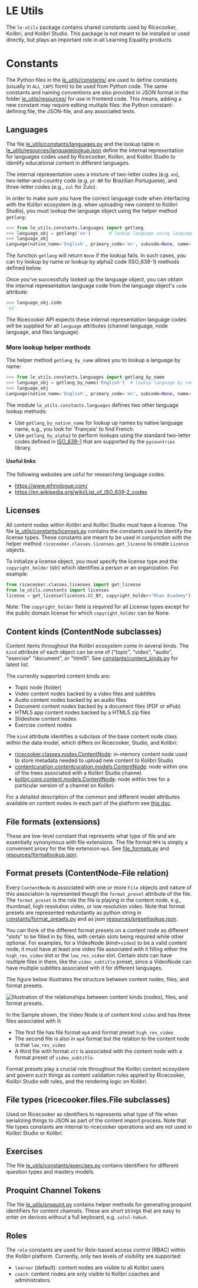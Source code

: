 LE Utils
========
The `le-utils` package contains shared constants used by Ricecooker, Kolibri, and
Kolibri Studio. This package is not meant to be installed or used directly, but
plays an important role in all Learning Equality products.


Constants
=========
The Python files in the [le_utils/constants/](./le_utils/constants) are used to
define constants (usually in `ALL_CAPS` form) to be used from Python code.
The same constants and naming conventions are also provided in JSON format in the
folder [le_utils/resources/](le_utils/resources) for use in frontend code.
This means, adding a new constant may require editing multiple files: the Python
constant-defining file, the JSON-file, and any associated tests.


Languages
---------
The file [le_utils/constants/languages.py](./le_utils/constants/languages.py) and
the lookup table in [le_utils/resources/languagelookup.json](./le_utils/resources/languagelookup.json)
define the internal representation for languages codes used by Ricecooker, Kolibri,
and Kolibri Studio to identify educational content in different languages.

The internal representation uses a mixture of two-letter codes (e.g. `en`),
two-letter-and-country code (e.g. `pt-BR` for Brazilian Portuguese),
and three-letter codes (e.g., `zul` for Zulu).

In order to make sure you have the correct language code when interfacing with
the Kolibri ecosystem (e.g. when uploading new content to Kolibri Studio), you
must lookup the language object using the helper method `getlang`:

```python
>>> from le_utils.constants.languages import getlang
>>> language_obj = getlang('en')       # lookup language using language code
>>> language_obj
Language(native_name='English', primary_code='en', subcode=None, name='English', ka_name=None)
```
The function `getlang` will return `None` if the lookup fails. In such cases, you
can try lookup by name or lookup by alpha2 code (ISO_639-1) methods defined below.

Once you've successfully looked up the language object, you can obtain the internal
representation language code from the language object's `code` attribute:
```python
>>> language_obj.code
'en'
```
The Ricecooker API expects these internal representation language codes will be
supplied for all `language` attributes (channel language, node language, and files language).



### More lookup helper methods
The helper method `getlang_by_name` allows you to lookup a language by name:
```python
>>> from le_utils.constants.languages import getlang_by_name
>>> language_obj = getlang_by_name('English')  # lookup language by name
>>> language_obj
Language(native_name='English', primary_code='en', subcode=None, name='English', ka_name=None)
```

The module `le_utils.constants.languages` defines two other language lookup methods:
  - Use `getlang_by_native_name` for lookup up names by native language name,
    e.g., you look for 'Français' to find French.
 -  Use `getlang_by_alpha2` to perform lookups using the standard two-letter codes
    defined in [ISO_639-1](https://en.wikipedia.org/wiki/ISO_639-1) that are
    supported by the `pycountries` library.


#### Useful links

The following websites are usful for researching language codes:

  - https://www.ethnologue.com/
  - https://en.wikipedia.org/wiki/List_of_ISO_639-2_codes



Licenses
--------
All content nodes within Kolibri and Kolibri Studio must have a license. The file
[le_utils/constants/licenses.py](./le_utils/constants/licenses.py) contains the
constants used to identify the license types. These constants are meant to be
used in conjunction with the helper method `ricecooker.classes.licenses.get_license`
to create `Licence` objects.

To initialize a license object, you must specify the license type and the
`copyright_holder` (str) which identifies a person or an organization. For example:
```python
from ricecooker.classes.licenses import get_license
from le_utils.constants import licenses
license = get_license(licenses.CC_BY, copyright_holder="Khan Academy")
```

Note: The `copyright_holder` field is required for all License types except for
the public domain license for which `copyright_holder` can be None.




Content kinds (ContentNode subclasses)
--------------------------------------
Content items throughout the Kolibri ecosystem come in several kinds. The `kind`
attribute of each object can be one of ("topic", "video", "audio", "exercise"
"document", or "html5".
See [constants/content_kinds.py](https://github.com/learningequality/le-utils/blob/master/le_utils/constants/content_kinds.py#L11-L17) for latest list.

The currently supported content kinds are:
  - Topic node (folder)
  - Video content nodes backed by a video files and subtitles
  - Audio content nodes backed by an audio files
  - Document content nodes backed by a document files (PDF or ePub)
  - HTML5 app content nodes backed by a HTML5 zip files
  - Slideshow content nodes
  - Exercise content nodes

The `kind` attribute identifies a subclass of the base content node class within
the data model, which differs on Ricecooker, Studio, and Kolibri:
  - [ricecooker.classes.nodes.ContentNode](https://github.com/learningequality/ricecooker/blob/master/ricecooker/classes/nodes.py#L428-L506):
    in-memory content node used to store metadata needed to upload new content to Kolibri  Studio
  - [contentcuration.contentcuration.models.ContentNode](https://github.com/learningequality/studio/blob/develop/contentcuration/contentcuration/models.py#L775):
    node within one of the trees associated with a Kolibri Studio channel.
  - [kolibri.core.content.models.ContentNode](https://github.com/learningequality/kolibri/blob/develop/kolibri/core/content/models.py#L175):
    node within tree for a particular version of a channel on Kolibri.

For a detailed description of the common and different model attributes available
on content nodes in each part of the platform see [this doc](https://docs.google.com/spreadsheets/d/181hSEwJ7yVmMh7LEwaHENqQetYSsbSDwybHTO_0zZM0/edit#gid=1640972430).



File formats (extensions)
-------------------------
These are low-level constant that represents what type of file and are essentially
synonymous with file extensions. The file format `MP4` is simply a convenient 
proxy for the file extension `mp4`. 
See [file_formats.py](https://github.com/learningequality/le-utils/blob/master/le_utils/constants/file_formats.py)
and [resources/formatlookup.json](https://github.com/learningequality/le-utils/blob/master/le_utils/resources/formatlookup.json).



Format presets (ContentNode-File relation)
------------------------------------------
Every `ContentNode` is associated with one or more `File` objects and nature of
this association is represented though the `format_preset` attribute of the file.
The `format_preset` is the role the file is playing in the content node,
e.g., thumbnail, high resolution video, or low resolution video.
Note that format presets are represented redundantly as python string in 
[constants/format_presets.py](https://github.com/learningequality/le-utils/blob/master/le_utils/constants/format_presets.py)
and as json [resources/presetlookup.json](https://github.com/learningequality/le-utils/blob/master/le_utils/resources/presetlookup.json).

You can think of the different format presets on a content node as different "slots"
to be filled in by files, with certain slots being required while other optional.
For examples, for a VideoNode (kind=`video`) to be a valid content node, it must
have at least one video file associated with it filling either the `high_res_video`
slot or the `low_res_video` slot. Certain slots can have multiple files in them,
like the `video_subtitle` preset, since a VideoNode can have multiple subtitles
associated with it for different languages.


The figure below illustrates the structure between content nodes, files, and format presets.

![Illustration of the relationships between content kinds (nodes), files, and format presets.](docs/img/le-utils_constants_and_mapping.png)

In the Sample shown, the Video Node is of content kind `video` and has three
files associated with it:
  - The first file has file format `mp4` and format preset `high_res_video`
  - The second file is also in `mp4` format but the relation to the content node
    is that `low_res_video`
  - A third file with format `vtt` is associated with the content node with a
    format preset of `video_subtitle`.

Format presets play a crucial role throughout the Kolibri content ecosystem and
govern such things as content validation rules applied by Ricecooker, Kolibri Studio
edit rules, and the rendering logic on Kolibri.


File types (ricecooker.files.File subclasses)
---------------------------------------------
Used on Ricecooker as identifiers to represents what type of file when serializing
things to JSON as part of the content import process. Note that file types constants
are internal to ricecooker operations and are not used in Kolibri Studio or Kolibri.



Exercises
---------
The file [le_utils/constants/exercises.py](./le_utils/constants/exercises.py)
contains identifiers for different question types and mastery models.



Proquint Channel Tokens
-----------------------
The file [le_utils/proquint.py](./le_utils/proquint.py) contains helper methods
for generating proquint identifiers for content channels. These are short strings
that are easy to enter on devices without a full keyboard, e.g. `sutul-hakuh`.


Roles
-----
The `role` constants are used for Role-based access control (RBAC) within the
Kolibri platform. Currently, only two levels of visibility are supported:
  - `learner` (default): content nodes are visible to all Kolibri users
  - `coach`: content nodes are only visible to Kolibri coaches and administrators


